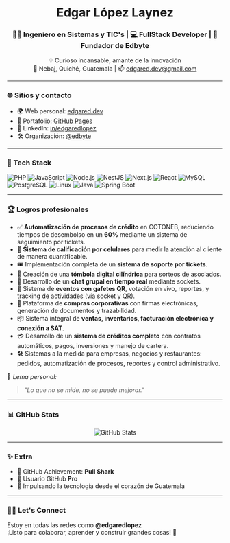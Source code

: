 <h1 align="center">Edgar López Laynez</h1>
<h3 align="center">👨‍🏫 Ingeniero en Sistemas y TIC's | 💻 FullStack Developer | 🚀 Fundador de Edbyte</h3>

<p align="center">
💡 Curioso incansable, amante de la innovación <br>
📍 Nebaj, Quiché, Guatemala | 📫 <a href="mailto:edgared.dev@gmail.com">edgared.dev@gmail.com</a>
</p>

---

### 🌐 Sitios y contacto

- 🌍 Web personal: [edgared.dev](https://edgared.dev)
- 🧠 Portafolio: [GitHub Pages](https://edgaredlopez.github.io/ed/)
- 💼 LinkedIn: [in/edgaredlopez](https://www.linkedin.com/in/edgaredlopez)
- 🛠️ Organización: [@edbyte](https://www.facebook.com/edbytegt)

---

### 🧰 Tech Stack

![PHP](https://img.shields.io/badge/PHP-777BB4?style=for-the-badge&logo=php&logoColor=white)
![JavaScript](https://img.shields.io/badge/JavaScript-F7DF1E?style=for-the-badge&logo=javascript&logoColor=black)
![Node.js](https://img.shields.io/badge/Node.js-339933?style=for-the-badge&logo=nodedotjs&logoColor=white)
![NestJS](https://img.shields.io/badge/NestJS-E0234E?style=for-the-badge&logo=nestjs&logoColor=white)
![Next.js](https://img.shields.io/badge/Next.js-000?style=for-the-badge&logo=nextdotjs&logoColor=white)
![React](https://img.shields.io/badge/React-20232A?style=for-the-badge&logo=react&logoColor=61DAFB)
![MySQL](https://img.shields.io/badge/MySQL-005C84?style=for-the-badge&logo=mysql&logoColor=white)
![PostgreSQL](https://img.shields.io/badge/PostgreSQL-336791?style=for-the-badge&logo=postgresql&logoColor=white)
![Linux](https://img.shields.io/badge/Linux-FCC624?style=for-the-badge&logo=linux&logoColor=black)
![Java](https://img.shields.io/badge/Java-ED8B00?style=for-the-badge&logo=openjdk&logoColor=white)
![Spring Boot](https://img.shields.io/badge/Spring_Boot-6DB33F?style=for-the-badge&logo=spring-boot&logoColor=white)

---

### 🏆 Logros profesionales

- ✅ **Automatización de procesos de crédito** en COTONEB, reduciendo tiempos de desembolso en un **60%** mediante un sistema de seguimiento por tickets.
- 📲 **Sistema de calificación por celulares** para medir la atención al cliente de manera cuantificable.
- 🎟️ Implementación completa de un **sistema de soporte por tickets**.
- 🎰 Creación de una **tómbola digital cilíndrica** para sorteos de asociados.
- 💬 Desarrollo de un **chat grupal en tiempo real** mediante sockets.
- 🎫 Sistema de **eventos con gafetes QR**, votación en vivo, reportes, y tracking de actividades (vía socket y QR).
- 🛒 Plataforma de **compras corporativas** con firmas electrónicas, generación de documentos y trazabilidad.
- 📦 Sistema integral de **ventas, inventarios, facturación electrónica y conexión a SAT**.
- 💳 Desarrollo de un **sistema de créditos completo** con contratos automáticos, pagos, inversiones y manejo de cartera.
- 🛠️ Sistemas a la medida para empresas, negocios y restaurantes: pedidos, automatización de procesos, reportes y control administrativo.

🧭 *Lema personal:*  
> _"Lo que no se mide, no se puede mejorar."_

---

### 📊 GitHub Stats

<p align="center">
  <img src="https://github-readme-stats.vercel.app/api?username=edgaredlopez&show_icons=true&theme=radical" alt="GitHub Stats" />
</p>

---

### ✨ Extra

- 🏅 GitHub Achievement: **Pull Shark**
- 💎 Usuario GitHub **Pro**
- 🤝 Impulsando la tecnología desde el corazón de Guatemala

---

### 🙋‍♂️ Let's Connect

Estoy en todas las redes como **@edgaredlopez**  
¡Listo para colaborar, aprender y construir grandes cosas! 🚀
